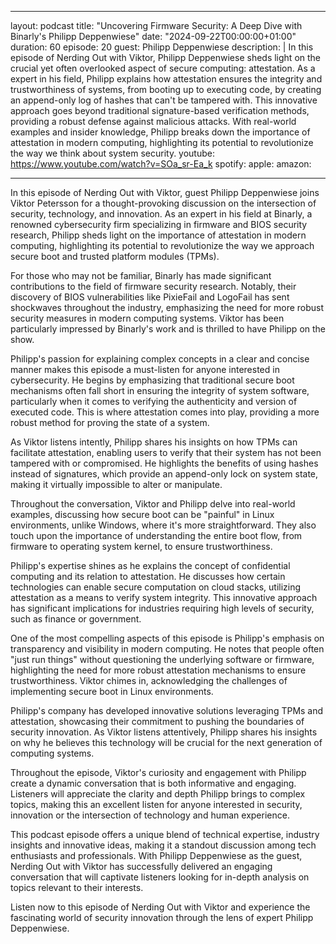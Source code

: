 
---
layout: podcast
title: "Uncovering Firmware Security: A Deep Dive with Binarly's Philipp Deppenwiese"
date: "2024-09-22T00:00:00+01:00"
duration: 60
episode: 20
guest: Philipp Deppenwiese
description: |
    In this episode of Nerding Out with Viktor, Philipp Deppenwiese sheds light on the crucial yet often overlooked aspect of secure computing: attestation. As a expert in his field, Philipp explains how attestation ensures the integrity and trustworthiness of systems, from booting up to executing code, by creating an append-only log of hashes that can't be tampered with. This innovative approach goes beyond traditional signature-based verification methods, providing a robust defense against malicious attacks. With real-world examples and insider knowledge, Philipp breaks down the importance of attestation in modern computing, highlighting its potential to revolutionize the way we think about system security.
youtube: https://www.youtube.com/watch?v=SOa_sr-Ea_k
spotify:
apple:
amazon:

---

In this episode of Nerding Out with Viktor, guest Philipp Deppenwiese joins Viktor Petersson for a thought-provoking discussion on the intersection of security, technology, and innovation. As an expert in his field at Binarly, a renowned cybersecurity firm specializing in firmware and BIOS security research, Philipp sheds light on the importance of attestation in modern computing, highlighting its potential to revolutionize the way we approach secure boot and trusted platform modules (TPMs).

For those who may not be familiar, Binarly has made significant contributions to the field of firmware security research. Notably, their discovery of BIOS vulnerabilities like PixieFail and LogoFail has sent shockwaves throughout the industry, emphasizing the need for more robust security measures in modern computing systems. Viktor has been particularly impressed by Binarly's work and is thrilled to have Philipp on the show.

Philipp's passion for explaining complex concepts in a clear and concise manner makes this episode a must-listen for anyone interested in cybersecurity. He begins by emphasizing that traditional secure boot mechanisms often fall short in ensuring the integrity of system software, particularly when it comes to verifying the authenticity and version of executed code. This is where attestation comes into play, providing a more robust method for proving the state of a system.

As Viktor listens intently, Philipp shares his insights on how TPMs can facilitate attestation, enabling users to verify that their system has not been tampered with or compromised. He highlights the benefits of using hashes instead of signatures, which provide an append-only lock on system state, making it virtually impossible to alter or manipulate.

Throughout the conversation, Viktor and Philipp delve into real-world examples, discussing how secure boot can be "painful" in Linux environments, unlike Windows, where it's more straightforward. They also touch upon the importance of understanding the entire boot flow, from firmware to operating system kernel, to ensure trustworthiness.

Philipp's expertise shines as he explains the concept of confidential computing and its relation to attestation. He discusses how certain technologies can enable secure computation on cloud stacks, utilizing attestation as a means to verify system integrity. This innovative approach has significant implications for industries requiring high levels of security, such as finance or government.

One of the most compelling aspects of this episode is Philipp's emphasis on transparency and visibility in modern computing. He notes that people often "just run things" without questioning the underlying software or firmware, highlighting the need for more robust attestation mechanisms to ensure trustworthiness. Viktor chimes in, acknowledging the challenges of implementing secure boot in Linux environments.

Philipp's company has developed innovative solutions leveraging TPMs and attestation, showcasing their commitment to pushing the boundaries of security innovation. As Viktor listens attentively, Philipp shares his insights on why he believes this technology will be crucial for the next generation of computing systems.

Throughout the episode, Viktor's curiosity and engagement with Philipp create a dynamic conversation that is both informative and engaging. Listeners will appreciate the clarity and depth Philipp brings to complex topics, making this an excellent listen for anyone interested in security, innovation or the intersection of technology and human experience.

This podcast episode offers a unique blend of technical expertise, industry insights and innovative ideas, making it a standout discussion among tech enthusiasts and professionals. With Philipp Deppenwiese as the guest, Nerding Out with Viktor has successfully delivered an engaging conversation that will captivate listeners looking for in-depth analysis on topics relevant to their interests.

Listen now to this episode of Nerding Out with Viktor and experience the fascinating world of security innovation through the lens of expert Philipp Deppenwiese.